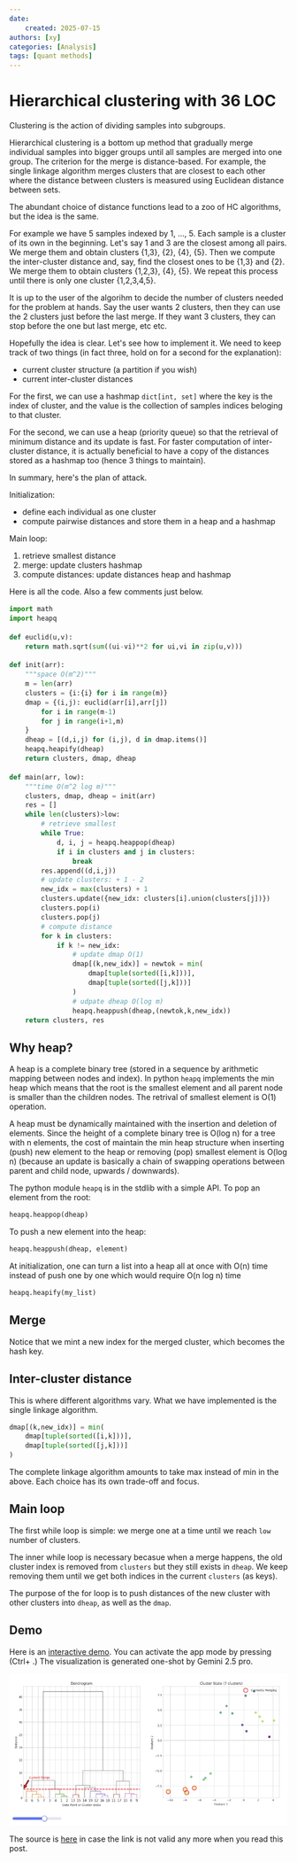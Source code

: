 ```yaml
---
date: 
    created: 2025-07-15
authors: [xy]
categories: [Analysis]
tags: [quant methods]
---
```



# Hierarchical clustering with 36 LOC

<!-- more -->
Clustering is the action of dividing samples into subgroups. 

Hierarchical clustering is a bottom up method that gradually merge individual samples into bigger groups until all samples are merged into one group. The criterion for the merge is distance-based. For example, the single linkage algorithm merges clusters that are closest to each other where the distance between clusters is measured using Euclidean distance between sets. 

The abundant choice of distance functions lead to a zoo of HC algorithms, but the idea is the same. 

For example we have 5 samples indexed by 1, ..., 5. Each sample is a cluster of its own in the beginning. Let's say 1 and 3 are the closest among all pairs. We merge them and obtain clusters {1,3}, {2}, {4}, {5}. Then we compute the inter-cluster distance and, say, find the closest ones to be {1,3} and {2}.  We merge them to obtain clusters {1,2,3}, {4}, {5}. We repeat this process until there is only one cluster {1,2,3,4,5}. 

It is up to the user of the algorihm to decide the number of clusters needed for the problem at hands. Say the user wants 2 clusters, then they can use the 2 clusters just before the last merge. If they want 3 clusters, they can stop before the one but last merge, etc etc.

Hopefully the idea is clear. Let's see how to implement it. We need to keep track of two things (in fact three, hold on for a second for the explanation):

- current cluster structure (a partition if you wish)
- current inter-cluster distances

For the first, we can use a hashmap `dict[int, set]` where the key is the index of cluster, and the value is the collection of samples indices beloging to that cluster. 

For the second, we can use a heap (priority queue) so that the retrieval of minimum distance and its update is fast. For faster computation of inter-cluster distance, it is actually beneficial to have a copy of the distances stored as a hashmap too (hence 3 things to maintain). 

In summary, here's the plan of attack. 

Initialization: 

- define each individual as one cluster 
- compute pairwise distances and store them in a heap and a hashmap

Main loop:

1. retrieve smallest distance
1. merge: update clusters hashmap
1. compute distances: update distances heap and hashmap

Here is all the code. Also a few comments just below. 

```py
import math 
import heapq

def euclid(u,v):
    return math.sqrt(sum((ui-vi)**2 for ui,vi in zip(u,v)))

def init(arr):
    """space O(m^2)"""
    m = len(arr)
    clusters = {i:{i} for i in range(m)}
    dmap = {(i,j): euclid(arr[i],arr[j])
        for i in range(m-1)
        for j in range(i+1,m)
    }
    dheap = [(d,i,j) for (i,j), d in dmap.items()]
    heapq.heapify(dheap)
    return clusters, dmap, dheap

def main(arr, low):
    """time O(m^2 log m)"""
    clusters, dmap, dheap = init(arr)
    res = []
    while len(clusters)>low:
        # retrieve smallest
        while True: 
            d, i, j = heapq.heappop(dheap)
            if i in clusters and j in clusters:
                break
        res.append((d,i,j))
        # update clusters: + 1 - 2
        new_idx = max(clusters) + 1
        clusters.update({new_idx: clusters[i].union(clusters[j])})
        clusters.pop(i)
        clusters.pop(j)
        # compute distance
        for k in clusters:
            if k != new_idx:
                # update dmap O(1)
                dmap[(k,new_idx)] = newtok = min(
                    dmap[tuple(sorted([i,k]))],  
                    dmap[tuple(sorted([j,k]))]
                )
                # udpate dheap O(log m)
                heapq.heappush(dheap,(newtok,k,new_idx))
    return clusters, res
```



## Why heap? 

A heap is a complete binary tree (stored in a sequence by arithmetic mapping between nodes and index). In python `heapq` implements the min heap which means that the root is the smallest element and 
all parent node is smaller than the children nodes. The retrival of smallest element is O(1) operation. 

A heap must be dynamically maintained with the insertion and deletion of elements.
Since the height of a complete binary tree is O(log n) for a tree with n elements, the cost of maintain the min heap structure when inserting (push) new element to the heap or removing (pop) smallest element is O(log n) (because an update is basically a chain of swapping operations between parent and child node, upwards / downwards). 

The python module `heapq` is in the stdlib with a simple API. To pop an element from the root: 

```py
heapq.heappop(dheap)
```

To push a new element into the heap:

```py
heapq.heappush(dheap, element)
```

At initialization, one can turn a list into a heap all at once with O(n) time instead of push one by one which would require O(n log n) time

```py
heapq.heapify(my_list)
```

## Merge

Notice that we mint a new index for the merged cluster, which becomes the hash key. 


## Inter-cluster distance

This is where different algorithms vary. What we have implemented is the single linkage algorithm.  

```py
dmap[(k,new_idx)] = min(
    dmap[tuple(sorted([i,k]))],  
    dmap[tuple(sorted([j,k]))]
)
```

The  complete  linkage algorithm amounts to take max instead of min in the above. Each choice has its own trade-off and focus. 


## Main loop

The first while loop is simple: we merge one at a time until we reach `low` number of clusters.


The inner while loop is necessary becasue when a merge happens, the old cluster index is removed from 
`clusters` but they still exists in `dheap`. We keep removing them until we get both indices in the current `clusters` (as keys). 

The purpose of the for loop is to push distances of the new cluster with other clusters into `dheap`, as well as the `dmap`. 

## Demo 

Here is an [interactive demo](https://marimo.app/l/kfj58s). You can activate the app mode by pressing (Ctrl+ .) 
The visualization is generated one-shot by Gemini 2.5 pro. 

![alt text](assets/2025-07-15-hierarchical-1753218010731.png)

The source is [here](https://github.com/xiaochuany/etudes/blob/main/ml-from-scratch/hierarchical.py) in case the link is not valid any more when you read this post. 